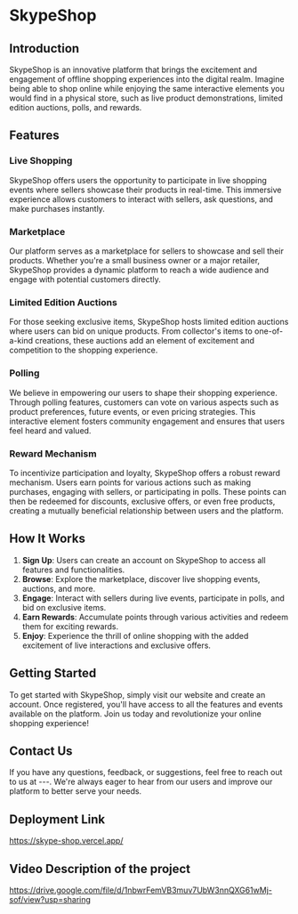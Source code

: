 # SkypeShop

## Introduction
SkypeShop is an innovative platform that brings the excitement and engagement of offline shopping experiences into the digital realm. Imagine being able to shop online while enjoying the same interactive elements you would find in a physical store, such as live product demonstrations, limited edition auctions, polls, and rewards.

## Features

### Live Shopping
SkypeShop offers users the opportunity to participate in live shopping events where sellers showcase their products in real-time. This immersive experience allows customers to interact with sellers, ask questions, and make purchases instantly.

### Marketplace
Our platform serves as a marketplace for sellers to showcase and sell their products. Whether you're a small business owner or a major retailer, SkypeShop provides a dynamic platform to reach a wide audience and engage with potential customers directly.

### Limited Edition Auctions
For those seeking exclusive items, SkypeShop hosts limited edition auctions where users can bid on unique products. From collector's items to one-of-a-kind creations, these auctions add an element of excitement and competition to the shopping experience.

### Polling
We believe in empowering our users to shape their shopping experience. Through polling features, customers can vote on various aspects such as product preferences, future events, or even pricing strategies. This interactive element fosters community engagement and ensures that users feel heard and valued.

### Reward Mechanism
To incentivize participation and loyalty, SkypeShop offers a robust reward mechanism. Users earn points for various actions such as making purchases, engaging with sellers, or participating in polls. These points can then be redeemed for discounts, exclusive offers, or even free products, creating a mutually beneficial relationship between users and the platform.

## How It Works
1. **Sign Up**: Users can create an account on SkypeShop to access all features and functionalities.
2. **Browse**: Explore the marketplace, discover live shopping events, auctions, and more.
3. **Engage**: Interact with sellers during live events, participate in polls, and bid on exclusive items.
4. **Earn Rewards**: Accumulate points through various activities and redeem them for exciting rewards.
5. **Enjoy**: Experience the thrill of online shopping with the added excitement of live interactions and exclusive offers.

## Getting Started
To get started with SkypeShop, simply visit our website and create an account. Once registered, you'll have access to all the features and events available on the platform. Join us today and revolutionize your online shopping experience!

## Contact Us
If you have any questions, feedback, or suggestions, feel free to reach out to us at ---. We're always eager to hear from our users and improve our platform to better serve your needs.

## Deployment Link
https://skype-shop.vercel.app/

## Video Description of the project 
https://drive.google.com/file/d/1nbwrFemVB3muv7UbW3nnQXG61wMj-sof/view?usp=sharing


